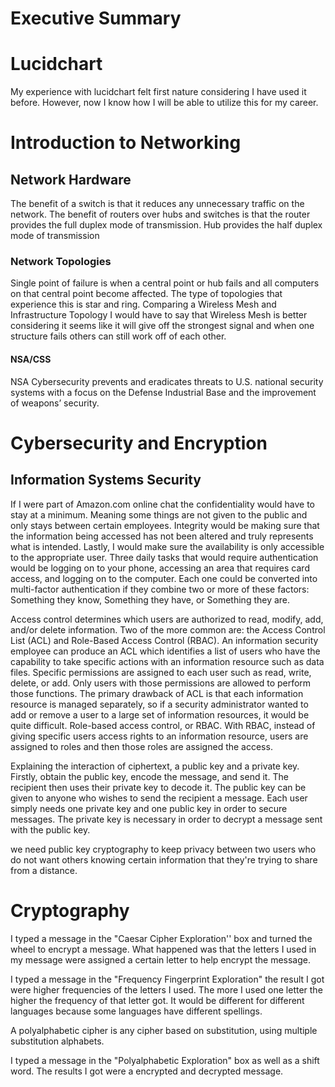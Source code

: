 # Executive Summary

# Lucidchart
My experience with lucidchart felt first nature considering I have used it before. However, now I know how I will be able to utilize this for my career.

# Introduction to Networking

## Network Hardware
The benefit of a switch is that it reduces any unnecessary traffic on the network.
The benefit of routers over hubs and switches is that the router provides the full duplex mode of transmission. Hub provides the half duplex mode of transmission

### Network Topologies
Single point of failure is when a central point or hub fails and all computers on that central point become affected. The type of topologies that experience this is star and ring.
Comparing a Wireless Mesh and Infrastructure Topology I would have to say that Wireless Mesh is better considering it seems like it will give off the strongest signal and when one structure fails others can still work off of each other.

#### NSA/CSS
NSA Cybersecurity prevents and eradicates threats to U.S. national security systems with a focus on the Defense Industrial Base and the improvement of weapons’ security.

# Cybersecurity and Encryption 

##  Information Systems Security
If I were part of Amazon.com online chat the confidentiality would have to stay at a minimum. Meaning some things are not given to the public and only stays between certain employees. Integrity would be making sure that the information being accessed has not been altered and truly represents what is intended. Lastly, I would make sure the availability is only accessible to the appropriate user.
Three daily tasks that would require authentication would be logging on to your phone, accessing an area that requires card access, and logging on to the computer. Each one could be converted into multi-factor authentication if they combine two or more of these factors: Something they know, Something they have, or Something they are.
 
Access control determines which users are authorized to read, modify, add, and/or delete information. Two of the more common are: the Access Control List (ACL) and Role-Based Access Control (RBAC). An information security employee can produce an ACL which identifies a list of users who have the capability to take specific actions with an information resource such as data files. Specific permissions are assigned to each user such as read, write, delete, or add. Only users with those permissions are allowed to perform those functions. The primary drawback of ACL is that each information resource is managed separately, so if a security administrator wanted to add or remove a user to a large set of information resources, it would be quite difficult. Role-based access control, or RBAC. With RBAC, instead of giving specific users access rights to an information resource, users are assigned to roles and then those roles are assigned the access.

Explaining the interaction of ciphertext, a public key and a private key. 
Firstly, obtain the public key, encode the message, and send it. The recipient then uses their private key to decode it. The public key can be given to anyone who wishes to send the recipient a message. Each user simply needs one private key and one public key in order to secure messages. The private key is necessary in order to decrypt a message sent with the public key.

we need public key cryptography to keep privacy between two users who do not want others knowing certain information that they're trying to share from a distance.

# Cryptography 
I typed a message in the "Caesar Cipher Exploration'' box and turned the wheel to encrypt a message. What happened was that the letters I used in my message were assigned a certain letter to help encrypt the message.

I typed a message in the "Frequency Fingerprint Exploration" the result I got were higher frequencies of the letters I used. The more I used one letter the higher the frequency of that letter got. It would be different for different languages because some languages have different spellings. 

A polyalphabetic cipher is any cipher based on substitution, using multiple substitution alphabets.

I typed a message in the "Polyalphabetic Exploration" box as well as a shift word. The results I got were a encrypted and decrypted message.

